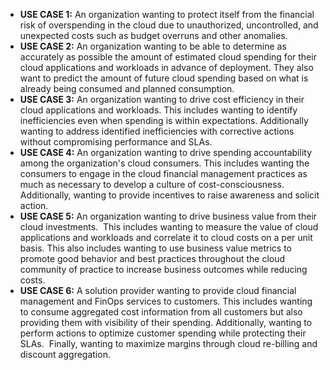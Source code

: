 
- **USE CASE 1:** An organization wanting to protect itself from the financial risk of overspending in the cloud due to unauthorized, uncontrolled, and unexpected costs such as budget overruns and other anomalies.
- **USE CASE 2:** An organization wanting to be able to determine as accurately as possible the amount of estimated cloud spending for their cloud applications and workloads in advance of deployment. They also want to predict the amount of future cloud spending based on what is already being consumed and planned consumption.
- **USE CASE 3:** An organization wanting to drive cost efficiency in their cloud applications and workloads. This includes wanting to identify inefficiencies even when spending is within expectations. Additionally wanting to address identified inefficiencies with corrective actions without compromising performance and SLAs.
- **USE CASE 4:** An organization wanting to drive spending accountability among the organization's cloud consumers. This includes wanting the consumers to engage in the cloud financial management practices as much as necessary to develop a culture of cost-consciousness. Additionally, wanting to provide incentives to raise awareness and solicit action.
- **USE CASE 5:** An organization wanting to drive business value from their cloud investments.  This includes wanting to measure the value of cloud applications and workloads and correlate it to cloud costs on a per unit basis. This also includes wanting to use business value metrics to promote good behavior and best practices throughout the cloud community of practice to increase business outcomes while reducing costs.
- **USE CASE 6:** A solution provider wanting to provide cloud financial management and FinOps services to customers. This includes wanting to consume aggregated cost information from all customers but also providing them with visibility of their spending. Additionally, wanting to perform actions to optimize customer spending while protecting their SLAs.  Finally, wanting to maximize margins through cloud re-billing and discount aggregation.